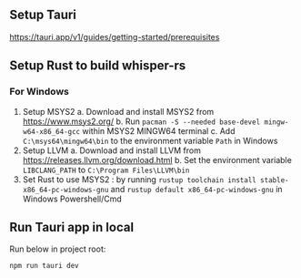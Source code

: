 ## Setup Tauri

https://tauri.app/v1/guides/getting-started/prerequisites

## Setup Rust to build whisper-rs

### For Windows

1. Setup MSYS2
  a. Download and install MSYS2 from https://www.msys2.org/
  b. Run `pacman -S --needed base-devel mingw-w64-x86_64-gcc` within MSYS2 MINGW64 terminal
  c. Add `C:\msys64\mingw64\bin` to the environment variable `Path` in Windows
2. Setup LLVM
  a. Download and install LLVM from https://releases.llvm.org/download.html
  b. Set the environment variable `LIBCLANG_PATH` to `C:\Program Files\LLVM\bin`
3. Set Rust to use MSYS2 : by running `rustup toolchain install stable-x86_64-pc-windows-gnu` and `rustup default x86_64-pc-windows-gnu` in Windows Powershell/Cmd

## Run Tauri app in local

Run below in project root:

```
npm run tauri dev
```
